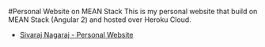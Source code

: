 #Personal Website on MEAN Stack
This is my personal website that build on MEAN Stack (Angular 2) and hosted over Heroku Cloud.

- [Sivaraj Nagaraj - Personal Website](https://sivaraj-nagaraj.herokuapp.com)
